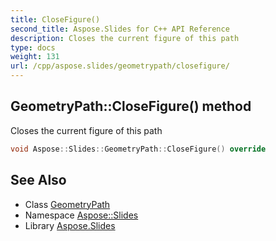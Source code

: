 ```yaml
---
title: CloseFigure()
second_title: Aspose.Slides for C++ API Reference
description: Closes the current figure of this path
type: docs
weight: 131
url: /cpp/aspose.slides/geometrypath/closefigure/
---
```

## GeometryPath::CloseFigure() method


Closes the current figure of this path

```cpp
void Aspose::Slides::GeometryPath::CloseFigure() override
```

## See Also

* Class [GeometryPath](./)
* Namespace [Aspose::Slides](../)
* Library [Aspose.Slides](../../)